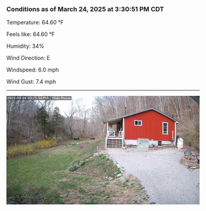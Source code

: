 ### Conditions as of March 24, 2025 at 3:30:51 PM CDT 

Temperature: 64.60 &deg;F

Feels like: 64.60 &deg;F

Humidity: 34%

Wind Direction: E

Windspeed: 6.0 mph

Wind Gust: 7.4 mph

---

<img src="./images/latest.jpeg"/>

